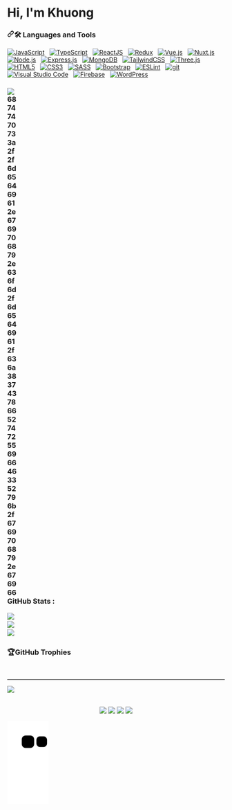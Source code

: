 <h1>Hi, I'm Khuong</h1>
<p>
  <h3 dir="auto"><a id="user-content--languages-and-tools" class="anchor" aria-hidden="true" href="#-languages-and-tools"><svg class="octicon octicon-link" viewBox="0 0 16 16" version="1.1" width="16" height="16" aria-hidden="true"><path fill-rule="evenodd" d="M7.775 3.275a.75.75 0 001.06 1.06l1.25-1.25a2 2 0 112.83 2.83l-2.5 2.5a2 2 0 01-2.83 0 .75.75 0 00-1.06 1.06 3.5 3.5 0 004.95 0l2.5-2.5a3.5 3.5 0 00-4.95-4.95l-1.25 1.25zm-4.69 9.64a2 2 0 010-2.83l2.5-2.5a2 2 0 012.83 0 .75.75 0 001.06-1.06 3.5 3.5 0 00-4.95 0l-2.5 2.5a3.5 3.5 0 004.95 4.95l1.25-1.25a.75.75 0 00-1.06-1.06l-1.25 1.25a2 2 0 01-2.83 0z"></path></svg></a><g-emoji class="g-emoji" alias="hammer_and_wrench" fallback-src="https://github.githubassets.com/images/icons/emoji/unicode/1f6e0.png">🛠</g-emoji> Languages and Tools
</h3>
  <animated-image data-catalyst=""><a target="_blank" rel="noopener noreferrer" href="https://user-images.githubusercontent.com/73097560/115834477-dbab4500-a447-11eb-908a-139a6edaec5c.gif" data-target="animated-image.originalLink" hidden=""><img src="https://user-images.githubusercontent.com/73097560/115834477-dbab4500-a447-11eb-908a-139a6edaec5c.gif" style="max-width: 100%;" data-target="animated-image.originalImage" hidden=""></a>
  </animated-image>

</p>

<p dir="auto"><span><a target="_blank" rel="noopener noreferrer" href="https://camo.githubusercontent.com/6f6990a311bb84dff8a426a5686eafc1986184c3b1066580fe36a9b0a0377d26/68747470733a2f2f696d672e736869656c64732e696f2f62616467652f4a6176615363726970742d3238324333343f6c6f676f3d6a617661736372697074266c6f676f436f6c6f723d463744463145"><img src="https://camo.githubusercontent.com/6f6990a311bb84dff8a426a5686eafc1986184c3b1066580fe36a9b0a0377d26/68747470733a2f2f696d672e736869656c64732e696f2f62616467652f4a6176615363726970742d3238324333343f6c6f676f3d6a617661736372697074266c6f676f436f6c6f723d463744463145" title="JavaScript" height="25" data-canonical-src="https://img.shields.io/badge/JavaScript-282C34?logo=javascript&amp;logoColor=F7DF1E" style="max-width: 100%;"></a></span> &nbsp;
<span><a target="_blank" rel="noopener noreferrer" href="https://camo.githubusercontent.com/143b42838efad2c30d8e0d05eb3dea6996e52a03b99576d8318edffd9bdd6155/68747470733a2f2f696d672e736869656c64732e696f2f62616467652f547970655363726970742d3238324333343f6c6f676f3d74797065736372697074266c6f676f436f6c6f723d333137384336"><img src="https://camo.githubusercontent.com/143b42838efad2c30d8e0d05eb3dea6996e52a03b99576d8318edffd9bdd6155/68747470733a2f2f696d672e736869656c64732e696f2f62616467652f547970655363726970742d3238324333343f6c6f676f3d74797065736372697074266c6f676f436f6c6f723d333137384336" title="TypeScript" height="25" data-canonical-src="https://img.shields.io/badge/TypeScript-282C34?logo=typescript&amp;logoColor=3178C6" style="max-width: 100%;"></a></span> &nbsp;
<span><a target="_blank" rel="noopener noreferrer" href="https://camo.githubusercontent.com/34b6f10f05344debd89e97fa29cc903e864e3dfd113fbb0726ca98c14fdb9379/68747470733a2f2f696d672e736869656c64732e696f2f62616467652f52656163744a532d3238324333343f6c6f676f3d7265616374266c6f676f436f6c6f723d363144414642"><img src="https://camo.githubusercontent.com/34b6f10f05344debd89e97fa29cc903e864e3dfd113fbb0726ca98c14fdb9379/68747470733a2f2f696d672e736869656c64732e696f2f62616467652f52656163744a532d3238324333343f6c6f676f3d7265616374266c6f676f436f6c6f723d363144414642" title="ReactJS" height="25" data-canonical-src="https://img.shields.io/badge/ReactJS-282C34?logo=react&amp;logoColor=61DAFB" style="max-width: 100%;"></a></span> &nbsp;
<span><a target="_blank" rel="noopener noreferrer" href="https://camo.githubusercontent.com/0e883dc2faeafa529ba419ec728fc147d4688974a420eca94b8610c9d05bfb32/68747470733a2f2f696d672e736869656c64732e696f2f62616467652f52656475782d3238324333343f6c6f676f3d7265647578266c6f676f436f6c6f723d373634414243"><img src="https://camo.githubusercontent.com/0e883dc2faeafa529ba419ec728fc147d4688974a420eca94b8610c9d05bfb32/68747470733a2f2f696d672e736869656c64732e696f2f62616467652f52656475782d3238324333343f6c6f676f3d7265647578266c6f676f436f6c6f723d373634414243" title="Redux" height="25" data-canonical-src="https://img.shields.io/badge/Redux-282C34?logo=redux&amp;logoColor=764ABC" style="max-width: 100%;"></a></span> &nbsp;
<span><a target="_blank" rel="noopener noreferrer" href="https://camo.githubusercontent.com/858a577b6e3347fc4e92feaedf337b70bd5e18364ca3347ad0a4cabba8e74f89/68747470733a2f2f696d672e736869656c64732e696f2f62616467652f5675652e6a732d3238324333343f6c6f676f3d7675652e6a73266c6f676f436f6c6f723d344643303844"><img src="https://camo.githubusercontent.com/858a577b6e3347fc4e92feaedf337b70bd5e18364ca3347ad0a4cabba8e74f89/68747470733a2f2f696d672e736869656c64732e696f2f62616467652f5675652e6a732d3238324333343f6c6f676f3d7675652e6a73266c6f676f436f6c6f723d344643303844" title="Vue.js" height="25" data-canonical-src="https://img.shields.io/badge/Vue.js-282C34?logo=vue.js&amp;logoColor=4FC08D" style="max-width: 100%;"></a></span> &nbsp;
<span><a target="_blank" rel="noopener noreferrer" href="https://camo.githubusercontent.com/8f81604c95e3eb81bfe39452a751ce6f9219d66ecfcebd7f24817f450ed75df1/68747470733a2f2f696d672e736869656c64732e696f2f62616467652f4e7578742e6a732d3238324333343f6c6f676f3d6e7578742e6a73266c6f676f436f6c6f723d344643303844"><img src="https://camo.githubusercontent.com/8f81604c95e3eb81bfe39452a751ce6f9219d66ecfcebd7f24817f450ed75df1/68747470733a2f2f696d672e736869656c64732e696f2f62616467652f4e7578742e6a732d3238324333343f6c6f676f3d6e7578742e6a73266c6f676f436f6c6f723d344643303844" title="Nuxt.js" height="25" data-canonical-src="https://img.shields.io/badge/Nuxt.js-282C34?logo=nuxt.js&amp;logoColor=4FC08D" style="max-width: 100%;"></a></span> &nbsp;
<span><a target="_blank" rel="noopener noreferrer" href="https://camo.githubusercontent.com/b72104003d89b0db5e3ccb1605fb3e2854c3cf7aa154ea480ded6fb06ef7feeb/68747470733a2f2f696d672e736869656c64732e696f2f62616467652f4e6f64652e6a732d3238324333343f6c6f676f3d6e6f64652e6a73266c6f676f436f6c6f723d303046323030"><img src="https://camo.githubusercontent.com/b72104003d89b0db5e3ccb1605fb3e2854c3cf7aa154ea480ded6fb06ef7feeb/68747470733a2f2f696d672e736869656c64732e696f2f62616467652f4e6f64652e6a732d3238324333343f6c6f676f3d6e6f64652e6a73266c6f676f436f6c6f723d303046323030" title="Node.js" height="25" data-canonical-src="https://img.shields.io/badge/Node.js-282C34?logo=node.js&amp;logoColor=00F200" style="max-width: 100%;"></a></span> &nbsp;
<span><a target="_blank" rel="noopener noreferrer" href="https://camo.githubusercontent.com/6398a3df3115b35887a2879b30cc2530f98f7267748fdee85812cb7cf5b9d3b0/68747470733a2f2f696d672e736869656c64732e696f2f62616467652f457870726573732d3238324333343f6c6f676f3d65787072657373266c6f676f436f6c6f723d464646464646"><img src="https://camo.githubusercontent.com/6398a3df3115b35887a2879b30cc2530f98f7267748fdee85812cb7cf5b9d3b0/68747470733a2f2f696d672e736869656c64732e696f2f62616467652f457870726573732d3238324333343f6c6f676f3d65787072657373266c6f676f436f6c6f723d464646464646" title="Express.js" height="25" data-canonical-src="https://img.shields.io/badge/Express-282C34?logo=express&amp;logoColor=FFFFFF" style="max-width: 100%;"></a></span> &nbsp;
<span><a target="_blank" rel="noopener noreferrer" href="https://camo.githubusercontent.com/67121537b42cae0e295fe56713f1e871835d86ca4c61714250cf5e930254db51/68747470733a2f2f696d672e736869656c64732e696f2f62616467652f4d6f6e676f44422d3238324333343f6c6f676f3d6d6f6e676f6462266c6f676f436f6c6f723d343741323438"><img src="https://camo.githubusercontent.com/67121537b42cae0e295fe56713f1e871835d86ca4c61714250cf5e930254db51/68747470733a2f2f696d672e736869656c64732e696f2f62616467652f4d6f6e676f44422d3238324333343f6c6f676f3d6d6f6e676f6462266c6f676f436f6c6f723d343741323438" title="MongoDB" height="25" data-canonical-src="https://img.shields.io/badge/MongoDB-282C34?logo=mongodb&amp;logoColor=47A248" style="max-width: 100%;"></a></span> &nbsp;
<span><a target="_blank" rel="noopener noreferrer" href="https://camo.githubusercontent.com/79116549823abe64e68159060a01e0cf37d56e649446f07b9eee46c75a834eab/68747470733a2f2f696d672e736869656c64732e696f2f62616467652f5461696c77696e642532304353532d3238324333343f6c6f676f3d7461696c77696e642d637373266c6f676f436f6c6f723d333842324143"><img src="https://camo.githubusercontent.com/79116549823abe64e68159060a01e0cf37d56e649446f07b9eee46c75a834eab/68747470733a2f2f696d672e736869656c64732e696f2f62616467652f5461696c77696e642532304353532d3238324333343f6c6f676f3d7461696c77696e642d637373266c6f676f436f6c6f723d333842324143" title="TailwindCSS" height="25" data-canonical-src="https://img.shields.io/badge/Tailwind%20CSS-282C34?logo=tailwind-css&amp;logoColor=38B2AC" style="max-width: 100%;"></a></span> &nbsp;
<span><a target="_blank" rel="noopener noreferrer" href="https://camo.githubusercontent.com/9583773ad5e0237c6bbc2cf297c7e16a58f802bf28e617784d1b60fe47b0c561/68747470733a2f2f696d672e736869656c64732e696f2f62616467652f54687265652e6a732d3238324333343f6c6f676f3d74687265652e6a73266c6f676f436f6c6f723d464646464646"><img src="https://camo.githubusercontent.com/9583773ad5e0237c6bbc2cf297c7e16a58f802bf28e617784d1b60fe47b0c561/68747470733a2f2f696d672e736869656c64732e696f2f62616467652f54687265652e6a732d3238324333343f6c6f676f3d74687265652e6a73266c6f676f436f6c6f723d464646464646" title="Three.js" height="25" data-canonical-src="https://img.shields.io/badge/Three.js-282C34?logo=three.js&amp;logoColor=FFFFFF" style="max-width: 100%;"></a></span> &nbsp;
<span><a target="_blank" rel="noopener noreferrer" href="https://camo.githubusercontent.com/abcb2d8365dc291062b0a73ef91f79cb6477ceec8bbeffe915e0a05745990590/68747470733a2f2f696d672e736869656c64732e696f2f62616467652f48544d4c352d3238324333343f6c6f676f3d68746d6c35266c6f676f436f6c6f723d453334463236"><img src="https://camo.githubusercontent.com/abcb2d8365dc291062b0a73ef91f79cb6477ceec8bbeffe915e0a05745990590/68747470733a2f2f696d672e736869656c64732e696f2f62616467652f48544d4c352d3238324333343f6c6f676f3d68746d6c35266c6f676f436f6c6f723d453334463236" title="HTML5" height="25" data-canonical-src="https://img.shields.io/badge/HTML5-282C34?logo=html5&amp;logoColor=E34F26" style="max-width: 100%;"></a></span> &nbsp;
<span><a target="_blank" rel="noopener noreferrer" href="https://camo.githubusercontent.com/1d372ce1dd004b42242a105c8881a869738e4604097976354aeced3322f93bbd/68747470733a2f2f696d672e736869656c64732e696f2f62616467652f435353332d3238324333343f6c6f676f3d63737333266c6f676f436f6c6f723d313537324236"><img src="https://camo.githubusercontent.com/1d372ce1dd004b42242a105c8881a869738e4604097976354aeced3322f93bbd/68747470733a2f2f696d672e736869656c64732e696f2f62616467652f435353332d3238324333343f6c6f676f3d63737333266c6f676f436f6c6f723d313537324236" title="CSS3" height="25" data-canonical-src="https://img.shields.io/badge/CSS3-282C34?logo=css3&amp;logoColor=1572B6" style="max-width: 100%;"></a></span> &nbsp;
<span><a target="_blank" rel="noopener noreferrer" href="https://camo.githubusercontent.com/1c29247ccb384a5e29f98ced0719ecd6c209bdcf9f6c0ebc1822479b8b47ddc3/68747470733a2f2f696d672e736869656c64732e696f2f62616467652f536173732d3238324333343f6c6f676f3d73617373266c6f676f436f6c6f723d434336363939"><img src="https://camo.githubusercontent.com/1c29247ccb384a5e29f98ced0719ecd6c209bdcf9f6c0ebc1822479b8b47ddc3/68747470733a2f2f696d672e736869656c64732e696f2f62616467652f536173732d3238324333343f6c6f676f3d73617373266c6f676f436f6c6f723d434336363939" title="SASS" height="25" data-canonical-src="https://img.shields.io/badge/Sass-282C34?logo=sass&amp;logoColor=CC6699" style="max-width: 100%;"></a></span> &nbsp;
<span><a target="_blank" rel="noopener noreferrer" href="https://camo.githubusercontent.com/69706448827fe9f60bc18b71fccd987fce22a15651a29b47bb6bb0c75f08c429/68747470733a2f2f696d672e736869656c64732e696f2f62616467652f426f6f7473747261702d3238324333343f6c6f676f3d626f6f747374726170266c6f676f436f6c6f723d373935324233"><img src="https://camo.githubusercontent.com/69706448827fe9f60bc18b71fccd987fce22a15651a29b47bb6bb0c75f08c429/68747470733a2f2f696d672e736869656c64732e696f2f62616467652f426f6f7473747261702d3238324333343f6c6f676f3d626f6f747374726170266c6f676f436f6c6f723d373935324233" title="Bootstrap" height="25" data-canonical-src="https://img.shields.io/badge/Bootstrap-282C34?logo=bootstrap&amp;logoColor=7952B3" style="max-width: 100%;"></a></span> &nbsp;
<span><a target="_blank" rel="noopener noreferrer" href="https://camo.githubusercontent.com/94be75654be156c985332d4351580bedf0ae8351de2fcd6214efea1d710b5d68/68747470733a2f2f696d672e736869656c64732e696f2f62616467652f45534c696e742d3238324333343f6c6f676f3d65736c696e74266c6f676f436f6c6f723d344233324333"><img src="https://camo.githubusercontent.com/94be75654be156c985332d4351580bedf0ae8351de2fcd6214efea1d710b5d68/68747470733a2f2f696d672e736869656c64732e696f2f62616467652f45534c696e742d3238324333343f6c6f676f3d65736c696e74266c6f676f436f6c6f723d344233324333" title="ESLint" height="25" data-canonical-src="https://img.shields.io/badge/ESLint-282C34?logo=eslint&amp;logoColor=4B32C3" style="max-width: 100%;"></a></span> &nbsp;
<span><a target="_blank" rel="noopener noreferrer" href="https://camo.githubusercontent.com/6872de59dac86ded0a8d5d2beb0cb20b0a9cd7e2bbd578493baa084ad5aa2700/68747470733a2f2f696d672e736869656c64732e696f2f62616467652f6769742d3238324333343f6c6f676f3d676974266c6f676f436f6c6f723d463035303332"><img src="https://camo.githubusercontent.com/6872de59dac86ded0a8d5d2beb0cb20b0a9cd7e2bbd578493baa084ad5aa2700/68747470733a2f2f696d672e736869656c64732e696f2f62616467652f6769742d3238324333343f6c6f676f3d676974266c6f676f436f6c6f723d463035303332" title="git" height="25" data-canonical-src="https://img.shields.io/badge/git-282C34?logo=git&amp;logoColor=F05032" style="max-width: 100%;"></a></span> &nbsp;
<span><a target="_blank" rel="noopener noreferrer" href="https://camo.githubusercontent.com/3f289d98c7b8dc0adb54cbeebcac97d462b8f027f9b3b88deaaab35eddba49b8/68747470733a2f2f696d672e736869656c64732e696f2f62616467652f5653253230436f64652d3238324333343f6c6f676f3d76697375616c2d73747564696f2d636f6465266c6f676f436f6c6f723d303037414343"><img src="https://camo.githubusercontent.com/3f289d98c7b8dc0adb54cbeebcac97d462b8f027f9b3b88deaaab35eddba49b8/68747470733a2f2f696d672e736869656c64732e696f2f62616467652f5653253230436f64652d3238324333343f6c6f676f3d76697375616c2d73747564696f2d636f6465266c6f676f436f6c6f723d303037414343" title="Visual Studio Code" height="25" data-canonical-src="https://img.shields.io/badge/VS%20Code-282C34?logo=visual-studio-code&amp;logoColor=007ACC" style="max-width: 100%;"></a></span> &nbsp;
<span><a target="_blank" rel="noopener noreferrer" href="https://camo.githubusercontent.com/d56ffa848d694ef3d7405e8cbe5b98b1c83d2633e37b170aafd49408bc53ae22/68747470733a2f2f696d672e736869656c64732e696f2f62616467652f46697265626173652d3238324333343f6c6f676f3d6669726562617365266c6f676f436f6c6f723d464643413238"><img src="https://camo.githubusercontent.com/d56ffa848d694ef3d7405e8cbe5b98b1c83d2633e37b170aafd49408bc53ae22/68747470733a2f2f696d672e736869656c64732e696f2f62616467652f46697265626173652d3238324333343f6c6f676f3d6669726562617365266c6f676f436f6c6f723d464643413238" title="Firebase" height="25" data-canonical-src="https://img.shields.io/badge/Firebase-282C34?logo=firebase&amp;logoColor=FFCA28" style="max-width: 100%;"></a></span> &nbsp;
<span><a target="_blank" rel="noopener noreferrer" href="https://camo.githubusercontent.com/739289fa6939bd89fe6e532b4efc1907dd8ddb35c9da09f42a29c5897bd57ce0/68747470733a2f2f696d672e736869656c64732e696f2f62616467652f576f726450726573732d3238324333343f6c6f676f3d776f72645072657373266c6f676f436f6c6f723d323137353942"><img src="https://camo.githubusercontent.com/739289fa6939bd89fe6e532b4efc1907dd8ddb35c9da09f42a29c5897bd57ce0/68747470733a2f2f696d672e736869656c64732e696f2f62616467652f576f726450726573732d3238324333343f6c6f676f3d776f72645072657373266c6f676f436f6c6f723d323137353942" title="WordPress" height="25" data-canonical-src="https://img.shields.io/badge/WordPress-282C34?logo=wordPress&amp;logoColor=21759B" style="max-width: 100%;"></a></span> &nbsp;</p>
<p>
  <h3><img data-target="animated-image.replacedImage" alt="68747470733a2f2f6d656469612e67697068792e636f6d2f6d656469612f636a3837437866527472556966463352796b2f67697068792e676966" class="AnimatedImagePlayer-animatedImage" src="https://camo.githubusercontent.com/de4126dd5395c2fb600da5d41aa142767bd97d7e14fbe15a75140ef024ec13de/68747470733a2f2f6d656469612e67697068792e636f6d2f6d656469612f636a3837437866527472556966463352796b2f67697068792e676966" width="25px" style="display: block; opacity: 1;">GitHub Stats :</h3>
  <animated-image data-catalyst=""><a target="_blank" rel="noopener noreferrer" href="https://user-images.githubusercontent.com/73097560/115834477-dbab4500-a447-11eb-908a-139a6edaec5c.gif" data-target="animated-image.originalLink" hidden=""><img src="https://user-images.githubusercontent.com/73097560/115834477-dbab4500-a447-11eb-908a-139a6edaec5c.gif" style="max-width: 100%;" data-target="animated-image.originalImage" hidden=""></a>
  </animated-image>

</p>

![](https://github-readme-stats.vercel.app/api?username=Dkhuonghp&theme=midnight-purple&hide_border=false&include_all_commits=true&count_private=false)<br/>
![](https://github-readme-streak-stats.herokuapp.com/?user=Dkhuonghp&theme=midnight-purple&hide_border=false)<br/>
![](https://github-readme-stats.vercel.app/api/top-langs/?username=Dkhuonghp&theme=midnight-purple&hide_border=false&include_all_commits=true&count_private=false&layout=compact)


<p>
  <h3>🏆GitHub Trophies</h3>
  <animated-image data-catalyst=""><a target="_blank" rel="noopener noreferrer" href="https://user-images.githubusercontent.com/73097560/115834477-dbab4500-a447-11eb-908a-139a6edaec5c.gif" data-target="animated-image.originalLink" hidden=""><img src="https://user-images.githubusercontent.com/73097560/115834477-dbab4500-a447-11eb-908a-139a6edaec5c.gif" style="max-width: 100%;" data-target="animated-image.originalImage" hidden=""></a>

  </animated-image>
</p>

<p>
  <img src="https://github-trophies.vercel.app/?username=dkhuonghp&amp;theme=radical&amp;no-frame=false&amp;no-bg=false&amp;margin-w=4" alt="">
</p>

---
[![](https://visitcount.itsvg.in/api?id=Dkhuonghp&icon=0&color=0)](https://visitcount.itsvg.in)

  
  ##
 
<div align="center" dir="auto">
  <a href="#"><img src="https://camo.githubusercontent.com/d79c5549652f9c7690992eb49571d216a70a480681561cbd93bfbfc77c491e54/68747470733a2f2f696d672e736869656c64732e696f2f62616467652f596f75547562652d4646303030303f7374796c653d666f722d7468652d6261646765266c6f676f3d796f7574756265266c6f676f436f6c6f723d7768697465" data-canonical-src="https://img.shields.io/badge/YouTube-FF0000?style=for-the-badge&amp;logo=youtube&amp;logoColor=white" style="max-width: 100%;"></a>
  <a href="#"><img src="https://camo.githubusercontent.com/acaa286597b43c96dc02b69b90de15a65c52063e31835b763a061cc815f64bac/68747470733a2f2f696d672e736869656c64732e696f2f62616467652f2d496e7374616772616d2d2532334534343035463f7374796c653d666f722d7468652d6261646765266c6f676f3d696e7374616772616d266c6f676f436f6c6f723d7768697465" data-canonical-src="https://img.shields.io/badge/-Instagram-%23E4405F?style=for-the-badge&amp;logo=instagram&amp;logoColor=white" style="max-width: 100%;"></a>
  <a href="#"><img src="https://camo.githubusercontent.com/2d1ffa69dd491ebeca01b2098cf8233dd09950ff5895abccd5b455ca442abc59/68747470733a2f2f696d672e736869656c64732e696f2f62616467652f46616365626f6f6b2d3138373746323f7374796c653d666f722d7468652d6261646765266c6f676f3d66616365626f6f6b266c6f676f436f6c6f723d7768697465" data-canonical-src="https://img.shields.io/badge/Facebook-1877F2?style=for-the-badge&amp;logo=facebook&amp;logoColor=white" style="max-width: 100%;"></a> 
  <a href="#"><img src="https://camo.githubusercontent.com/927d6b3961fa048ff7303daf291cb5869dfa25018997cf8c1373c2f6a85b1458/68747470733a2f2f696d672e736869656c64732e696f2f62616467652f2d476d61696c2d2532333333333f7374796c653d666f722d7468652d6261646765266c6f676f3d676d61696c266c6f676f436f6c6f723d7768697465" data-canonical-src="https://img.shields.io/badge/-Gmail-%23333?style=for-the-badge&amp;logo=gmail&amp;logoColor=white" style="max-width: 100%;"></a>
</div>
 
  ![Snake animation](https://github.com/rafaballerini/rafaballerini/blob/output/github-contribution-grid-snake.svg)
 
</div>
